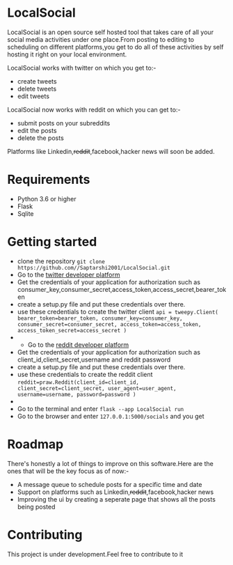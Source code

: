 # LocalSocial
LocalSocial is an open source self hosted tool that takes care of all your social media activities under one place.From posting to editing to scheduling on different platforms,you get to do all of these activities by self hosting it right on your local environment.

 LocalSocial  works with twitter on which you get to:-
- create tweets 
- delete tweets
- edit tweets

 LocalSocial now works with reddit on which you can get to:-
 - submit posts on your subreddits
 - edit the posts
 - delete the posts

Platforms like Linkedin,~~reddit~~,facebook,hacker news will soon be added.

# Requirements
- Python 3.6 or higher
- Flask
- Sqlite

# Getting started
- clone the repository `git clone https://github.com//Saptarshi2001/LocalSocial.git`
- Go to the [twitter developer platform](https://developer.x.com/en) 
- Get the credentials of your application  for authorization such as consumer_key,consumer_secret,access_token,access_secret,bearer_token
- create a setup.py file and put these credentials over there.
- use these credentials to create the twitter client `api = tweepy.Client(
    bearer_token=bearer_token,
    consumer_key=consumer_key,
    consumer_secret=consumer_secret,
    access_token=access_token,
    access_token_secret=access_secret
)`
- - Go to the [reddit developer platform](https://www.reddit.com/dev/api/) 
- Get the credentials of your application  for authorization such as client_id,client_secret,username and reddit password
- create a setup.py file and put these credentials over there.
- use these credentials to create the reddit client `reddit=praw.Reddit(client_id=client_id,
            client_secret=client_secret,
            user_agent=user_agent,
            username=username,
            password=password
            )
`
- 
- Go to the terminal and enter `flask --app LocalSocial run`
- Go to the browser and enter `127.0.0.1:5000/socials` and you get 

# Roadmap

There's honestly a lot of things to improve on this software.Here are the ones that will be the key focus as of now:-

- A message queue to schedule posts for a specific time and date
- Support on platforms such as Linkedin,~~reddit~~,facebook,hacker news
- Improving the ui by creating a seperate page that shows all the posts being posted

# Contributing

This project is under development.Feel free to contribute to it

